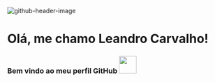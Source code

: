 ![github-header-image](https://user-images.githubusercontent.com/56963289/170144387-70cfc57b-2dc2-49aa-8422-390ee7c52e61.png)

# Olá, me chamo Leandro Carvalho!
### Bem vindo ao meu perfil GitHub <img src="https://cdn.jsdelivr.net/gh/devicons/devicon/icons/github/github-original-wordmark.svg" width="40" height="40" />



